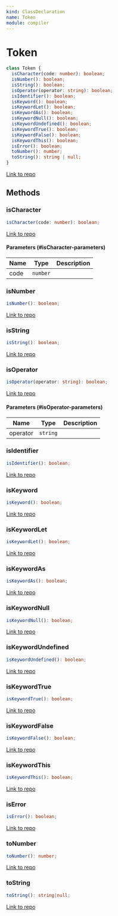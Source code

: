 ```yaml
---
kind: ClassDeclaration
name: Token
module: compiler
---
```


# Token

```ts
class Token {
  isCharacter(code: number): boolean;
  isNumber(): boolean;
  isString(): boolean;
  isOperator(operator: string): boolean;
  isIdentifier(): boolean;
  isKeyword(): boolean;
  isKeywordLet(): boolean;
  isKeywordAs(): boolean;
  isKeywordNull(): boolean;
  isKeywordUndefined(): boolean;
  isKeywordTrue(): boolean;
  isKeywordFalse(): boolean;
  isKeywordThis(): boolean;
  isError(): boolean;
  toNumber(): number;
  toString(): string | null;
}
```

[Link to repo](https://github.com/timdeschryver/angular/blob/master/packages/compiler/src/expression_parser/lexer.ts#L36-L116)

## Methods

### isCharacter

```ts
isCharacter(code: number): boolean;
```

[Link to repo](https://github.com/timdeschryver/angular/blob/master/packages/compiler/src/expression_parser/lexer.ts#L41-L43)

#### Parameters (#isCharacter-parameters)

| Name | Type     | Description |
| ---- | -------- | ----------- |
| code | `number` |             |

### isNumber

```ts
isNumber(): boolean;
```

[Link to repo](https://github.com/timdeschryver/angular/blob/master/packages/compiler/src/expression_parser/lexer.ts#L45-L47)

### isString

```ts
isString(): boolean;
```

[Link to repo](https://github.com/timdeschryver/angular/blob/master/packages/compiler/src/expression_parser/lexer.ts#L49-L51)

### isOperator

```ts
isOperator(operator: string): boolean;
```

[Link to repo](https://github.com/timdeschryver/angular/blob/master/packages/compiler/src/expression_parser/lexer.ts#L53-L55)

#### Parameters (#isOperator-parameters)

| Name     | Type     | Description |
| -------- | -------- | ----------- |
| operator | `string` |             |

### isIdentifier

```ts
isIdentifier(): boolean;
```

[Link to repo](https://github.com/timdeschryver/angular/blob/master/packages/compiler/src/expression_parser/lexer.ts#L57-L59)

### isKeyword

```ts
isKeyword(): boolean;
```

[Link to repo](https://github.com/timdeschryver/angular/blob/master/packages/compiler/src/expression_parser/lexer.ts#L61-L63)

### isKeywordLet

```ts
isKeywordLet(): boolean;
```

[Link to repo](https://github.com/timdeschryver/angular/blob/master/packages/compiler/src/expression_parser/lexer.ts#L65-L67)

### isKeywordAs

```ts
isKeywordAs(): boolean;
```

[Link to repo](https://github.com/timdeschryver/angular/blob/master/packages/compiler/src/expression_parser/lexer.ts#L69-L71)

### isKeywordNull

```ts
isKeywordNull(): boolean;
```

[Link to repo](https://github.com/timdeschryver/angular/blob/master/packages/compiler/src/expression_parser/lexer.ts#L73-L75)

### isKeywordUndefined

```ts
isKeywordUndefined(): boolean;
```

[Link to repo](https://github.com/timdeschryver/angular/blob/master/packages/compiler/src/expression_parser/lexer.ts#L77-L79)

### isKeywordTrue

```ts
isKeywordTrue(): boolean;
```

[Link to repo](https://github.com/timdeschryver/angular/blob/master/packages/compiler/src/expression_parser/lexer.ts#L81-L83)

### isKeywordFalse

```ts
isKeywordFalse(): boolean;
```

[Link to repo](https://github.com/timdeschryver/angular/blob/master/packages/compiler/src/expression_parser/lexer.ts#L85-L87)

### isKeywordThis

```ts
isKeywordThis(): boolean;
```

[Link to repo](https://github.com/timdeschryver/angular/blob/master/packages/compiler/src/expression_parser/lexer.ts#L89-L91)

### isError

```ts
isError(): boolean;
```

[Link to repo](https://github.com/timdeschryver/angular/blob/master/packages/compiler/src/expression_parser/lexer.ts#L93-L95)

### toNumber

```ts
toNumber(): number;
```

[Link to repo](https://github.com/timdeschryver/angular/blob/master/packages/compiler/src/expression_parser/lexer.ts#L97-L99)

### toString

```ts
toString(): string|null;
```

[Link to repo](https://github.com/timdeschryver/angular/blob/master/packages/compiler/src/expression_parser/lexer.ts#L101-L115)
